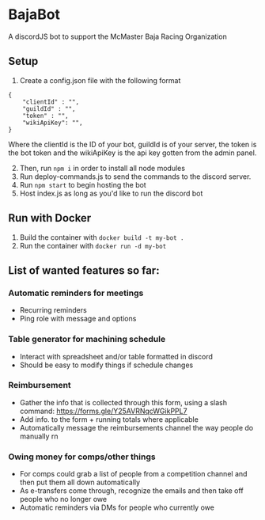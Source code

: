 # BajaBot
A discordJS bot to support the McMaster Baja Racing Organization

## Setup
1. Create a config.json file with the following format
```
{
    "clientId" : "",
    "guildId" : "",
    "token" : "",
    "wikiApiKey": "",
}
```
Where the clientId is the ID of your bot, guildId is of your server, the token is the bot token and the wikiApiKey is the api key gotten from the admin panel.

2. Then, run `npm i` in order to install all node modules
3. Run deploy-commands.js to send the commands to the discord server.
4. Run `npm start` to begin hosting the bot
4. Host index.js as long as you'd like to run the discord bot

## Run with Docker
1. Build the container with `docker build -t my-bot .`
2. Run the container with `docker run -d my-bot`

## List of wanted features so far:
### Automatic reminders for meetings 
- Recurring reminders
- Ping role with message and options
### Table generator for machining schedule
- Interact with spreadsheet and/or table formatted in discord
- Should be easy to modify things if schedule changes
### Reimbursement
- Gather the info that is collected through this form, using a slash command: https://forms.gle/Y25AVRNqcWGikPPL7
- Add info. to the form + running totals where applicable
- Automatically message the reimbursements channel the way people do manually rn
### Owing money for comps/other things
- For comps could grab a list of people from a competition channel and then put them all down automatically
- As e-transfers come through, recognize the emails and then take off people who no longer owe
- Automatic reminders via DMs for people who currently owe
